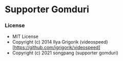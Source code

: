 # Supporter Gomduri

### License
- MIT License
- Copyright (c) 2014 Ilya Grigorik (videospeed)[https://github.com/igrigorik/videospeed]
- Copyright (c) 2021 songpang (supporter gomduri)
